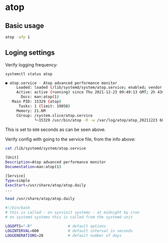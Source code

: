 # atop

## Basic usage
```bash
atop -afp 1
```

## Loging settings
Verify logging frequency:
```bash
systemctl status atop

● atop.service - Atop advanced performance monitor
     Loaded: loaded (/lib/systemd/system/atop.service; enabled; vendor preset: enabled)
     Active: active (running) since Thu 2021-12-23 09:49:13 GMT; 2h 43min ago
       Docs: man:atop(1)
   Main PID: 15329 (atop)
      Tasks: 1 (limit: 19058)
     Memory: 21.6M
     CGroup: /system.slice/atop.service
             └─15329 /usr/bin/atop -R -w /var/log/atop/atop_20211223 600
``` 
This is set to `600` seconds as can be seen above.

Verify config with going to the service file, from the info above:
```bash
cat /lib/systemd/system/atop.service

[Unit]
Description=Atop advanced performance monitor
Documentation=man:atop(1)

[Service]
Type=simple
ExecStart=/usr/share/atop/atop.daily
...
```
```bash
head /usr/share/atop/atop.daily

#!/bin/bash
# this is called - on sysvinit systems - at midnight by cron
# on systemd systems this is called from the systemd unit

LOGOPTS="-R"				# default options
LOGINTERVAL=600				# default interval in seconds
LOGGENERATIONS=28			# default number of days
```

